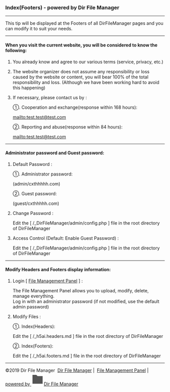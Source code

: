 ### Index(Footers) - powered by Dir File Manager

* * *

This tip will be displayed at the Footers of all DirFileManager pages and you can modify it to suit your needs.  

* * *

#### When you visit the current website, you will be considered to know the following:

1. You already know and agree to our various terms (service, privacy, etc.)
  
2. The website organizer does not assume any responsibility or loss caused by the website or content, you will bear 100% of the total responsibility and loss. (Although we have been working hard to avoid this happening)
  
3. If necessary, please contact us by :
  
	①. Cooperation and exchange(response within 168 hours):
  
	[mailto:test.test@test.com](mailto:test.test@test.com)
  
	②. Reporting and abuse(response within 84 hours):
  
	[mailto:test.test@test.com](mailto:test.test@test.com)

* * *

#### Administrator password and Guest password:

1. Default Password :
  
	①. Administrator password:
  
	(admin/cxthhhhh.com)
  
	②. Guest password:
  
	(guest/cxthhhhh.com)
  
2. Change Password :
  
	Edit the \[ /_DirFileManager/admin/config.php \] file in the root directory of DirFileManager  
  
3. Access Control (Default: Enable Guest Password) :
  
	Edit the \[ /_DirFileManager/admin/config.php \] file in the root directory of DirFileManager  

* * *

#### Modify Headers and Footers display information:

1. Login \[ [File Management Panel](/_DirFileManager/admin/) \] :
  
	The File Management Panel allows you to upload, modify, delete, manage everything.  
	Log in with an administrator password (if not modified, use the default admin password)
  
2. Modify Files :
  
	①. Index(Headers):
  
	Edit the \[ /_h5ai.headers.md \] file in the root directory of DirFileManager
  
	②. Index(Footers):
  
	Edit the \[ /_h5ai.footers.md \] file in the root directory of DirFileManager

* * *

©2019 Dir File Manager  [Dir File Manager](https://github.com/MeowLove/DirFileManager/) |  [File Management Panel](/_DirFileManager/admin/) |  [powered by ![directorylogo](/_DirFileManager/public/images/themes/default/folder.svg)Dir File Manager](https://github.com/MeowLove/DirFileManager/)